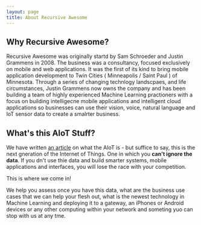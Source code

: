 ```yaml
---
layout: page
title: About Recursive Awesome
---
```



## Why Recursive Awesome?
Recursive Awesome was originally startd by Sam Schroeder and Justin Grammens in 2008. The business was a consultancy, focused exclusively on mobile and web applications. It was the first of its kind to bring mobile application development to Twin Cities ( Minneapolis / Saint Paul ) of Minnesota. Through a series of changing technlogy landscpaes,  and life circumstances, Justin Grammens now owns the company and has been building a team of highly experienced Machine Learning practioners with a focus on building intelligecne mobile applications and intelligent cloud applications so businesses can use their vision, voice, natural language and IoT sensor data to create a smalrter business.

## What's this AIoT Stuff?
We have written [an article](/blog/aiot) on what the AIoT is - but suffice to say, this is the next gneration of the Internet of Things. One in which you **can't ignore the data**. If you dn't use thie data and build smarter systems, mobile applications and interfaces, you will lose the race with your competition.

This is where we come in!

We help you assess once you have this data, what are the business use cases that we can help your flesh out, what is the newest technology in Machine Learning and deploying it to a gateway, an iPhones or Android devices or any other computing within your network and someting yuo can stop with us at any tme.
